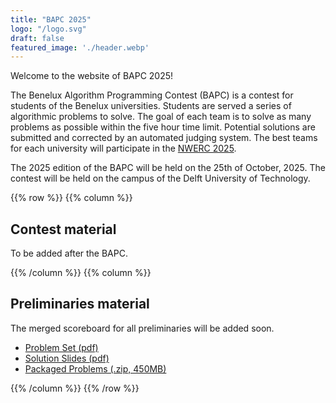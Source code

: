 ```yaml
---
title: "BAPC 2025"
logo: "/logo.svg"
draft: false
featured_image: './header.webp'
---
```

Welcome to the website of BAPC 2025!

The Benelux Algorithm Programming Contest (BAPC) is a contest for students of the Benelux universities. Students are served a
series of algorithmic problems to solve. The goal of each team is to solve as many problems as possible within the five hour time limit.
Potential solutions are submitted and corrected by an automated judging system. The best teams for each university will
participate in the [NWERC 2025](https://2025.nwerc.eu/).

The 2025 edition of the BAPC will be held on the 25th of October, 2025.
The contest will be held on the campus of the Delft University of Technology.

{{% row %}}
{{% column %}}

## Contest material

To be added after the BAPC.
<!--
- [Photos](/photos)
- [Final Standings](/main/scoreboard) ([Spectators](/main/scoreboard/spectators.html))
- [Problem Set (pdf)](/main/problem-set.pdf)
- [Solution Slides (pdf)](/main/solutions.pdf)
- [Packaged Problems (.zip, ???MB)](/main/solutions.zip)
- [Contest Livestream](https://www.youtube.com/watch?v=Ho3z9XpJ5AA)
- [Award Ceremony Livestream](https://www.youtube.com/watch?v=Z1HO34X9qSA)
-->

{{% /column %}}
{{% column %}}

## Preliminaries material

The merged scoreboard for all preliminaries will be added soon.
<!--
- [Merged Scoreboard](/prelims/scoreboard)
-->
- [Problem Set (pdf)](/prelims/problem-set.pdf)
- [Solution Slides (pdf)](/prelims/solutions.pdf)
- [Packaged Problems (.zip, 450MB)](/prelims/solutions.zip)

{{% /column %}}
{{% /row %}}
